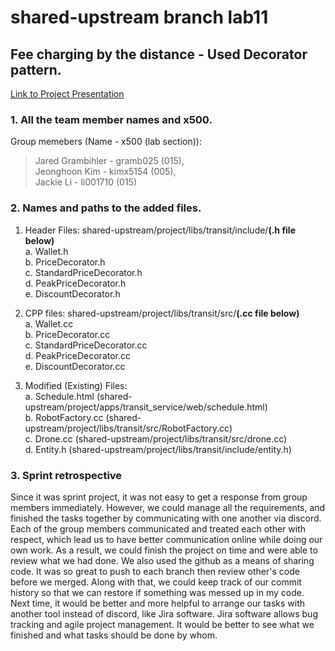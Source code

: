 # shared-upstream branch lab11
## Fee charging by the distance - Used Decorator pattern.
[Link to Project Presentation](https://drive.google.com/file/d/1_1kJVIDksJP3i3QIZLYla0oM1itTRpBq/view?usp=sharing)

### 1. All the team member names and x500.
Group memebers (Name - x500 (lab section)): 
> Jared Grambihler - gramb025 (015),  
> Jeonghoon Kim - kimx5154 (005),  
> Jackie Li - li001710 (015)  

### 2. Names and paths to the added files.
1. Header Files: shared-upstream/project/libs/transit/include/**(.h file below)**  
a. Wallet.h  
b. PriceDecorator.h  
c. StandardPriceDecorator.h  
d. PeakPriceDecorator.h  
e. DiscountDecorator.h  

2. CPP files: shared-upstream/project/libs/transit/src/**(.cc file below)**  
a. Wallet.cc  
b. PriceDecorator.cc  
c. StandardPriceDecorator.cc  
d. PeakPriceDecorator.cc  
e. DiscountDecorator.cc  

3. Modified (Existing) Files:  
a. Schedule.html (shared-upstream/project/apps/transit_service/web/schedule.html)  
b. RobotFactory.cc (shared-upstream/project/libs/transit/src/RobotFactory.cc)  
c. Drone.cc (shared-upstream/project/libs/transit/src/drone.cc)  
d. Entity.h (shared-upstream/project/libs/transit/include/entity.h)  


### 3. Sprint retrospective  
Since it was sprint project, it was not easy to get a response from group members immediately.
However, we could manage all the requirements, and finished the tasks together by communicating with one another via discord. Each of the group members communicated and treated each other with respect, which lead us to have better communication online while doing our own work. As a result, we could finish the project on time and were able to review what we had done. We also used the github as a means of sharing code. It was so great to push to each branch then review other's code before we merged. Along with that, we could keep track of our commit history so that we can restore if something was messed up in my code. Next time, it would be better and more helpful to arrange our tasks with another tool instead of discord, like Jira software. Jira software allows bug tracking and agile project management. It would be better to see what we finished and what tasks should be done by whom.


